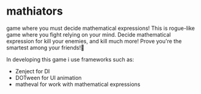 # mathiators
 game where you must decide mathematical expressions!
 This is rogue-like game where you fight relying on your mind. Decide mathematical expression for kill your enemies, and kill much more!
 Prove you're the smartest among your friends!💪

 In developing this game i use frameworks such as:
 - Zenject for DI
 - DOTween for UI animation
 - matheval for work with mathematical expressions
